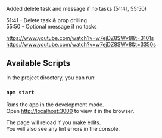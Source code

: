 Added delete task and message if no tasks (51:41​​, 55:50​)

51:41​ - Delete task & prop drilling \
55:50​ - Optional message if no tasks

https://www.youtube.com/watch?v=w7ejDZ8SWv8&t=3101s
https://www.youtube.com/watch?v=w7ejDZ8SWv8&t=3350s


## Available Scripts

In the project directory, you can run:

### `npm start`

Runs the app in the development mode.\
Open [http://localhost:3000](http://localhost:3000) to view it in the browser.

The page will reload if you make edits.\
You will also see any lint errors in the console.